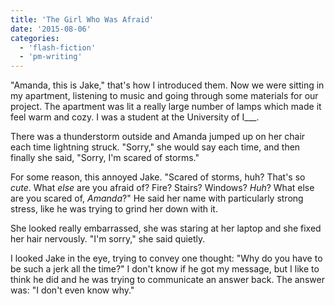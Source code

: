 ```yaml
---
title: 'The Girl Who Was Afraid'
date: '2015-08-06'
categories:
  - 'flash-fiction'
  - 'pm-writing'
---
```


"Amanda, this is Jake," that's how I introduced them. Now we were sitting in my
apartment, listening to music and going through some materials for our project.
The apartment was lit a really large number of lamps which made it feel warm and
cozy. I was a student at the University of I\_\_\_.

<!-- truncate -->


There was a thunderstorm outside and Amanda jumped up on her chair each time
lightning struck. "Sorry," she would say each time, and then finally she said,
"Sorry, I'm scared of storms."

For some reason, this annoyed Jake. "Scared of storms, huh? That's so _cute_.
What _else_ are you afraid of? Fire? Stairs? Windows? _Huh_? What else are you
scared of, _Amanda_?" He said her name with particularly strong stress, like he
was trying to grind her down with it.

She looked really embarrassed, she was staring at her laptop and she fixed her
hair nervously. "I'm sorry," she said quietly.

I looked Jake in the eye, trying to convey one thought: "Why do you have to be
such a jerk all the time?" I don't know if he got my message, but I like to
think he did and he was trying to communicate an answer back. The answer was: "I
don't even know why."
